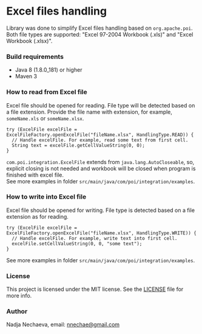 # Excel files handling #

Library was done to simplify Excel files handling based on `org.apache.poi`.
Both file types are supported: "Excel 97-2004 Workbook (.xls)" and "Excel Workbook (.xlsx)".

### Build requirements ###

* Java 8 (1.8.0_181) or higher
* Maven 3

### How to read from Excel file ###

Excel file should be opened for reading. File type will be detected based on a file extension. Provide the file name with extension, for example, `someName.xls` or `someName.xlsx`. 
```
try (ExcelFile excelFile = ExcelFileFactory.openExcelFile("fileName.xlsx", HandlingType.READ)) {
  // Handle excelFile. For example, read some text from first cell.
  String text = excelFile.getCellValueString(0, 0);
}
```
`com.poi.integration.ExcelFile` extends from `java.lang.AutoCloseable`, so, explicit closing is not needed and workbook will be closed when program is finished with excel file.    
See more examples in folder `src/main/java/com/poi/integration/examples`.

### How to write into Excel file ###

Excel file should be opened for writing. File type is detected based on a file extension as for reading. 
```
try (ExcelFile excelFile = ExcelFileFactory.openExcelFile("fileName.xlsx", HandlingType.WRITE)) {
  // Handle excelFile. For example, write text into first cell.
  excelFile.setCellValueString(0, 0, "some text");
}
```
See more examples in folder `src/main/java/com/poi/integration/examples`.

### License ###

This project is licensed under the MIT license. See the [LICENSE](LICENSE) file for more info.

### Author ###

Nadja Nechaeva, email: nnechae@gmail.com

